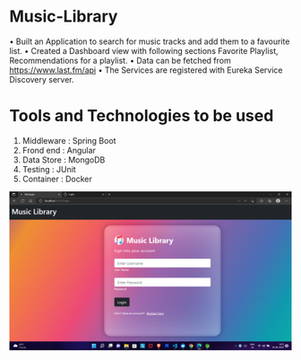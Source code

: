 # Music-Library

• Built an Application to search for music tracks and add them to a favourite list.
• Created a Dashboard view with following sections Favorite Playlist, Recommendations for a playlist.
• Data can be fetched from https://www.last.fm/api
• The Services are registered with Eureka Service Discovery server.

# Tools and Technologies to be used
1. Middleware : Spring Boot
2. Frond end : Angular
3. Data Store : MongoDB
4. Testing : JUnit
5. Container : Docker

![alt text](https://github.com/sashwatjha/Music-Library/blob/master/Screenshot.png?raw=true)

